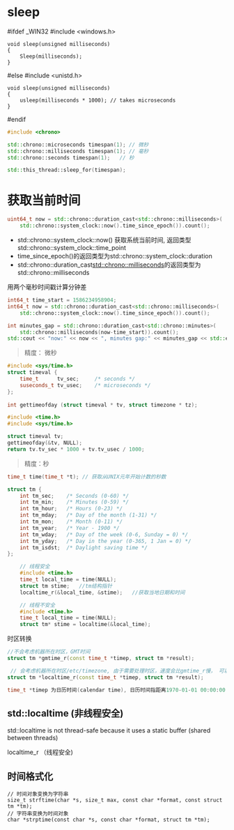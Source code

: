 

# sleep


#ifdef _WIN32
    #include <windows.h>
 
    void sleep(unsigned milliseconds)
    {
        Sleep(milliseconds);
    }
#else
    #include <unistd.h>
 
    void sleep(unsigned milliseconds)
    {
        usleep(milliseconds * 1000); // takes microseconds
    }
#endif


```c++
#include <chrono>

std::chrono::microseconds timespan(1); // 微秒
std::chrono::milliseconds timespan(1); // 毫秒
std::chrono::seconds timespan(1);   // 秒

std::this_thread::sleep_for(timespan);
```



# 获取当前时间

```c++
uint64_t now = std::chrono::duration_cast<std::chrono::milliseconds>(
    std::chrono::system_clock::now().time_since_epoch()).count();
```
- std::chrono::system_clock::now() 获取系统当前时间, 返回类型std::chrono::system_clock::time_point
- time_since_epoch()的返回类型为std::chrono::system_clock::duration
- std::chrono::duration_cast<std::chrono::milliseconds>的返回类型为std::chrono::milliseconds

用两个毫秒时间戳计算分钟差
```c++
int64_t time_start = 1586234958904;
int64_t now = std::chrono::duration_cast<std::chrono::milliseconds>(
    std::chrono::system_clock::now().time_since_epoch()).count();

int minutes_gap = std::chrono::duration_cast<std::chrono::minutes>(
    std::chrono::milliseconds(now-time_start)).count();
std::cout << "now:" << now << ", minutes gap:" << minutes_gap << std::endl;
```


> 精度： 微秒
```c++
#include <sys/time.h>
struct timeval {
    time_t      tv_sec;     /* seconds */
    suseconds_t tv_usec;    /* microseconds */
};
 
int gettimeofday (struct timeval * tv, struct timezone * tz);
```

```c++
#include <time.h>
#include <sys/time.h>

struct timeval tv;
gettimeofday(&tv, NULL);
return tv.tv_sec * 1000 + tv.tv_usec / 1000;
```

> 精度：秒
```c++
time_t time(time_t *t); // 获取从UNIX元年开始计数的秒数

struct tm {
    int tm_sec;    /* Seconds (0-60) */
    int tm_min;    /* Minutes (0-59) */
    int tm_hour;   /* Hours (0-23) */
    int tm_mday;   /* Day of the month (1-31) */
    int tm_mon;    /* Month (0-11) */
    int tm_year;   /* Year - 1900 */
    int tm_wday;   /* Day of the week (0-6, Sunday = 0) */
    int tm_yday;   /* Day in the year (0-365, 1 Jan = 0) */
    int tm_isdst;  /* Daylight saving time */
};
```

```c++
    // 线程安全
    #include <time.h>
    time_t local_time = time(NULL);
    struct tm stime;   //tm结构指针
    localtime_r(&local_time, &stime);   //获取当地日期和时间
```

```c++
    // 线程不安全
    #include <time.h>
    time_t local_time = time(NULL);
    struct tm* stime = localtime(&local_time);
```

时区转换
```c++
//不会考虑机器所在时区，GMT时间
struct tm *gmtime_r(const time_t *timep, struct tm *result); 

 // 会考虑机器所在时区/etc/timezone, 由于需要处理时区，速度会比gmtime_r慢， 可以在调用gmtime_r前手动加上时区偏移秒数(eg 北京时间: 8*60*60)
struct tm *localtime_r(const time_t *timep, struct tm *result);

time_t *timep 为日历时间(calendar time), 日历时间指距离1970-01-01 00:00:00 +0000 (UTC)的秒数
```

## std::localtime (非线程安全)
std::localtime is not thread-safe because it uses a static buffer (shared between threads)

localtime_r （线程安全)

## 时间格式化
```
// 时间对象变换为字符串
size_t strftime(char *s, size_t max, const char *format, const struct tm *tm);
// 字符串变换为时间对象
char *strptime(const char *s, const char *format, struct tm *tm);
```